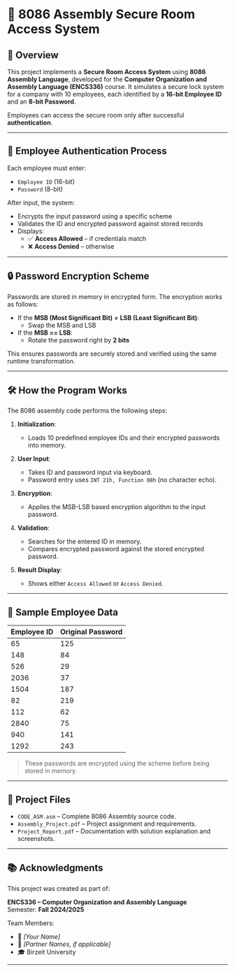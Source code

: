 # 🔐 8086 Assembly Secure Room Access System

## 📌 Overview
This project implements a **Secure Room Access System** using **8086 Assembly Language**, developed for the **Computer Organization and Assembly Language (ENCS336)** course. It simulates a secure lock system for a company with 10 employees, each identified by a **16-bit Employee ID** and an **8-bit Password**.

Employees can access the secure room only after successful **authentication**.

---

## 👤 Employee Authentication Process

Each employee must enter:
- `Employee ID` (16-bit)
- `Password` (8-bit)

After input, the system:
- Encrypts the input password using a specific scheme
- Validates the ID and encrypted password against stored records
- Displays:  
  - ✅ **Access Allowed** – if credentials match  
  - ❌ **Access Denied** – otherwise

---

## 🔒 Password Encryption Scheme

Passwords are stored in memory in encrypted form. The encryption works as follows:

- If the **MSB (Most Significant Bit)** ≠ **LSB (Least Significant Bit)**:
  - Swap the MSB and LSB
- If the **MSB == LSB**:
  - Rotate the password right by **2 bits**

This ensures passwords are securely stored and verified using the same runtime transformation.

---

## 🛠️ How the Program Works

The 8086 assembly code performs the following steps:

1. **Initialization**:
   - Loads 10 predefined employee IDs and their encrypted passwords into memory.

2. **User Input**:
   - Takes ID and password input via keyboard.
   - Password entry uses `INT 21h, Function 08h` (no character echo).

3. **Encryption**:
   - Applies the MSB-LSB based encryption algorithm to the input password.

4. **Validation**:
   - Searches for the entered ID in memory.
   - Compares encrypted password against the stored encrypted password.

5. **Result Display**:
   - Shows either `Access Allowed` or `Access Denied`.

---

## 💾 Sample Employee Data

| Employee ID | Original Password |
|-------------|-------------------|
| 65          | 125               |
| 148         | 84                |
| 526         | 29                |
| 2036        | 37                |
| 1504        | 187               |
| 82          | 219               |
| 112         | 62                |
| 2840        | 75                |
| 940         | 141               |
| 1292        | 243               |

> These passwords are encrypted using the scheme before being stored in memory.

---

## 📂 Project Files

- `CODE_ASM.asm` – Complete 8086 Assembly source code.
- `Assembly_Project.pdf` – Project assignment and requirements.
- `Project_Report.pdf` – Documentation with solution explanation and screenshots.

---

## 📚 Acknowledgments

This project was created as part of:

**ENCS336 – Computer Organization and Assembly Language**  
Semester: **Fall 2024/2025**

Team Members:  
- 👤 *[Your Name]*  
- 👤 *[Partner Names, if applicable]*  
- 🎓 Birzeit University

---

